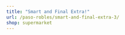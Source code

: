 ```yaml
---
title: "Smart and Final Extra!"
url: /paso-robles/smart-and-final-extra-3/
shop: supermarket
---
```

